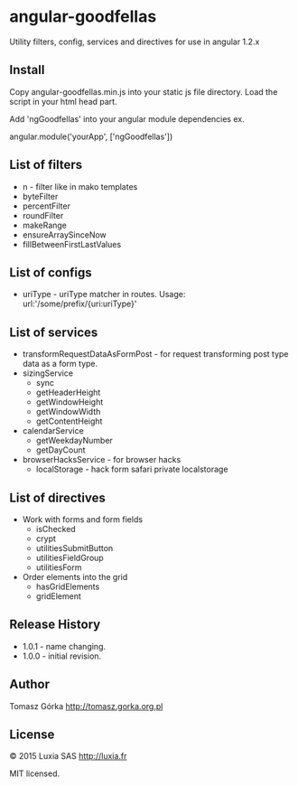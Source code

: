 # angular-goodfellas

Utility filters, config, services and directives for use in angular 1.2.x

## Install

Copy angular-goodfellas.min.js into your static js file directory.
Load the script in your html head part.

Add 'ngGoodfellas' into your angular module dependencies ex.

angular.module('yourApp', ['ngGoodfellas'])

## List of filters

+ n - filter like in mako templates
+ byteFilter
+ percentFilter
+ roundFilter
+ makeRange
+ ensureArraySinceNow
+ fillBetweenFirstLastValues

## List of configs

+ uriType - uriType matcher in routes. Usage: url:'/some/prefix/{uri:uriType}'

## List of services

+ transformRequestDataAsFormPost - for request transforming post type data as a form type.
+ sizingService
  + sync
  + getHeaderHeight
  + getWindowHeight
  + getWindowWidth
  + getContentHeight
+ calendarService
  + getWeekdayNumber
  + getDayCount
+ browserHacksService - for browser hacks
  + localStorage - hack form safari private localstorage

## List of directives

+ Work with forms and form fields
  + isChecked
  + crypt
  + utilitiesSubmitButton
  + utilitiesFieldGroup
  + utilitiesForm
+ Order elements into the grid
  + hasGridElements
  + gridElement

## Release History
+ 1.0.1 - name changing.
+ 1.0.0 - initial revision.

## Author
Tomasz Górka <http://tomasz.gorka.org.pl>

## License
&copy; 2015 Luxia SAS <http://luxia.fr>

MIT licensed.
